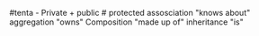 #tenta
\- Private
\+ public
\# protected
assosciation  "knows about"
aggregation  "owns"
Composition "made up of"
inheritance "is"